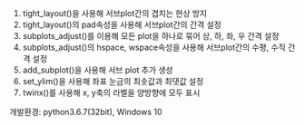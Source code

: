 1. tight_layout()을 사용해 서브plot간의 겹치는 현상 방지
2. tight_layout()의 pad속성을 사용해 서브plot간의 간격 설정
3. subplots_adjust()를 이용해 모든 plot을 하나로 묶어 상, 하, 좌, 우 간격 설정 
4. subplots_adjust()의 hspace, wspace속성을 사용해 서브plot간의 수평, 수직 간격 설정
5. add_subplot()을 사용해 서브 plot 추가 생성
6. set_ylim()을 사용해 좌표 눈금의 최솟값과 최댓값 설정
7. twinx()를 사용해 x, y축의 라벨을 양방향에 모두 표시

개발환경: python3.6.7(32bit), Windows 10
